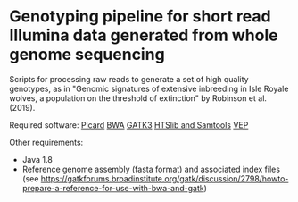 # Genotyping pipeline for short read Illumina data generated from whole genome sequencing

Scripts for processing raw reads to generate a set of high quality genotypes, as in "Genomic signatures of extensive inbreeding in Isle Royale wolves, a population on the threshold of extinction" by Robinson et al. (2019).

Required software:
[Picard](https://broadinstitute.github.io/picard/)
[BWA](http://bio-bwa.sourceforge.net/)
[GATK3](https://software.broadinstitute.org/gatk/)
[HTSlib and Samtools](http://www.htslib.org/)
[VEP](https://uswest.ensembl.org/info/docs/tools/vep/index.html)

Other requirements:
- Java 1.8
- Reference genome assembly (fasta format) and associated index files (see https://gatkforums.broadinstitute.org/gatk/discussion/2798/howto-prepare-a-reference-for-use-with-bwa-and-gatk)
